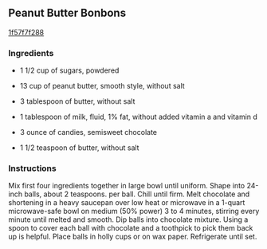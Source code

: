 ## Peanut Butter Bonbons

[1f57f7f288](http://www.food.com/recipe/peanut-butter-bonbons-31740)

### Ingredients

 - 1 1/2 cup of sugars, powdered

 - 13 cup of peanut butter, smooth style, without salt

 - 3 tablespoon of butter, without salt

 - 1 tablespoon of milk, fluid, 1% fat, without added vitamin a and vitamin d

 - 3 ounce of candies, semisweet chocolate

 - 1 1/2 teaspoon of butter, without salt

### Instructions

Mix first four ingredients together in large bowl until uniform. Shape into 24-inch balls, about 2 teaspoons. per ball. Chill until firm. Melt chocolate and shortening in a heavy saucepan over low heat or microwave in a 1-quart microwave-safe bowl on medium (50% power) 3 to 4 minutes, stirring every minute until melted and smooth. Dip balls into chocolate mixture. Using a spoon to cover each ball with chocolate and a toothpick to pick them back up is helpful. Place balls in holly cups or on wax paper. Refrigerate until set.